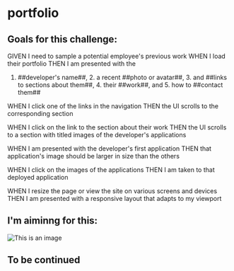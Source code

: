 # portfolio

## Goals for this challenge:

GIVEN I need to sample a potential employee's previous work
WHEN I load their portfolio
THEN I am presented with the 

1. ##developer's name##, 2. a recent ##photo or avatar##, 3. and ##links to sections about them##, 4. their ##work##, and 5. how to ##contact them##

WHEN I click one of the links in the navigation
THEN the UI scrolls to the corresponding section

WHEN I click on the link to the section about their work
THEN the UI scrolls to a section with titled images of the developer's applications

WHEN I am presented with the developer's first application
THEN that application's image should be larger in size than the others

WHEN I click on the images of the applications
THEN I am taken to that deployed application

WHEN I resize the page or view the site on various screens and devices
THEN I am presented with a responsive layout that adapts to my viewport

## I'm aiminng for this:

![This is an image](.images/base-octocat.svg)

## To be continued
